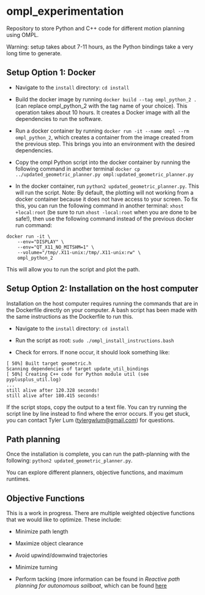 # ompl_experimentation
Repository to store Python and C++ code for different motion planning using OMPL. 

Warning: setup takes about 7-11 hours, as the Python bindings take a very long time to generate.

## Setup Option 1: Docker

* Navigate to the `install` directory: `cd install`

* Build the docker image by running `docker build --tag ompl_python_2 .` (can replace ompl_python_2 with the tag name of your choice). This operation takes about 10 hours. It creates a Docker image with all the dependencies to run the software.

* Run a docker container by running `docker run -it --name ompl --rm ompl_python_2`, which creates a container from the image created from the previous step. This brings you into an environment with the desired dependencies.

* Copy the ompl Python script into the docker container by running the following command in another terminal `docker cp ../updated_geometric_planner.py ompl:updated_geometric_planner.py`

* In the docker container, run `python2 updated_geometric_planner.py`. This will run the script. Note: By default, the plotting will not working from a docker container because it does not have access to your screen. To fix this, you can run the following command in another terminal: `xhost +local:root` (be sure to run `xhost -local:root` when you are done to be safe!), then use the following command instead of the previous docker run command:

```
docker run -it \
    --env="DISPLAY" \
    --env="QT_X11_NO_MITSHM=1" \
    --volume="/tmp/.X11-unix:/tmp/.X11-unix:rw" \
    ompl_python_2
```

This will allow you to run the script and plot the path.

## Setup Option 2: Installation on the host computer

Installation on the host computer requires running the commands that are in the Dockerfile directly on your computer. A bash script has been made with the same instructions as the Dockerfile to run this.

* Navigate to the `install` directory: `cd install`

* Run the script as root: `sudo ./ompl_install_instructions.bash`

* Check for errors. If none occur, it should look something like:

```
[ 50%] Built target geometric.h
Scanning dependencies of target update_util_bindings
[ 50%] Creating C++ code for Python module util (see pyplusplus_util.log)
...
still alive after 120.328 seconds!
still alive after 180.415 seconds!
```

If the script stops, copy the output to a text file. You can try running the script line by line instead to find where the error occurs. If you get stuck, you can contact Tyler Lum (tylergwlum@gmail.com) for questions. 

## Path planning

Once the installation is complete, you can run the path-planning with the following: `python2 updated_geometric_planner.py`.

You can explore different planners, objective functions, and maximum runtimes.

## Objective Functions

This is a work in progress. There are multiple weighted objective functions that we would like to optimize. These include:

* Minimize path length

* Maximize object clearance

* Avoid upwind/downwind trajectories

* Minimize turning

* Perform tacking (more information can be found in _Reactive path planning for autonomous sailboat_, which can be found [here](docs/Tacking_Paper.pdf.pdf)

